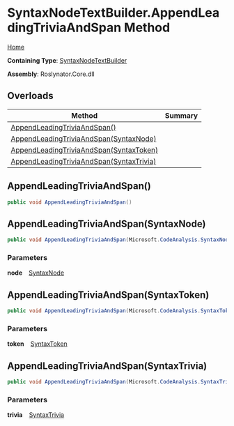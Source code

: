 # SyntaxNodeTextBuilder\.AppendLeadingTriviaAndSpan Method

[Home](../../../../README.md)

**Containing Type**: [SyntaxNodeTextBuilder](../README.md)

**Assembly**: Roslynator\.Core\.dll

## Overloads

| Method | Summary |
| ------ | ------- |
| [AppendLeadingTriviaAndSpan()](#841599402) | |
| [AppendLeadingTriviaAndSpan(SyntaxNode)](#4278220032) | |
| [AppendLeadingTriviaAndSpan(SyntaxToken)](#410783828) | |
| [AppendLeadingTriviaAndSpan(SyntaxTrivia)](#3341322037) | |

<a id="841599402"></a>

## AppendLeadingTriviaAndSpan\(\) 

```csharp
public void AppendLeadingTriviaAndSpan()
```

<a id="4278220032"></a>

## AppendLeadingTriviaAndSpan\(SyntaxNode\) 

```csharp
public void AppendLeadingTriviaAndSpan(Microsoft.CodeAnalysis.SyntaxNode node)
```

### Parameters

**node** &ensp; [SyntaxNode](https://docs.microsoft.com/en-us/dotnet/api/microsoft.codeanalysis.syntaxnode)<a id="410783828"></a>

## AppendLeadingTriviaAndSpan\(SyntaxToken\) 

```csharp
public void AppendLeadingTriviaAndSpan(Microsoft.CodeAnalysis.SyntaxToken token)
```

### Parameters

**token** &ensp; [SyntaxToken](https://docs.microsoft.com/en-us/dotnet/api/microsoft.codeanalysis.syntaxtoken)<a id="3341322037"></a>

## AppendLeadingTriviaAndSpan\(SyntaxTrivia\) 

```csharp
public void AppendLeadingTriviaAndSpan(Microsoft.CodeAnalysis.SyntaxTrivia trivia)
```

### Parameters

**trivia** &ensp; [SyntaxTrivia](https://docs.microsoft.com/en-us/dotnet/api/microsoft.codeanalysis.syntaxtrivia)
